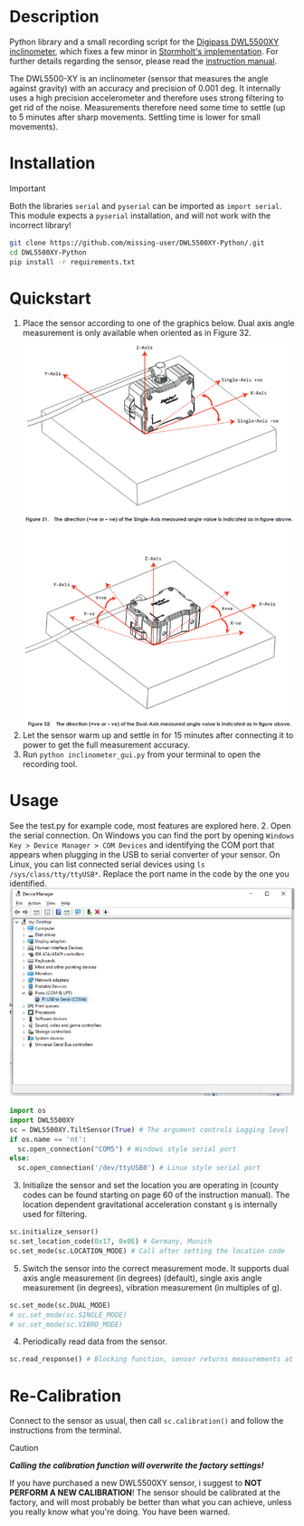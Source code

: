 # Description
Python library and a small recording script for the [Digipass DWL5500XY inclinometer](https://www.digipas.com/product/precision-measurement/2-axis-inclination-sensor-module/dwl-5500xy.php), which fixes a few minor in [Stormholt's implementation](https://github.com/Stormholt/DWL5500XY-Python). 
For further details regarding the sensor, please read the [instruction manual](https://www.digipas.com/documents/DWL-5x000%20Instruction%20Manual-rev.2.4.12.pdf). 

The DWL5500-XY is an inclinometer (sensor that measures the angle against gravity) with an accuracy and precision of 0.001 deg. It internally uses a high precision accelerometer and therefore uses strong filtering to get rid of the noise. Measurements therefore need some time to settle (up to 5 minutes after sharp movements. Settling time is lower for small movements).

# Installation
> [!IMPORTANT]
> Both the libraries `serial` and `pyserial` can be imported as `import serial`. This module expects a `pyserial` installation, and will not work with the incorrect library!
```sh
git clone https://github.com/missing-user/DWL5500XY-Python/.git
cd DWL5500XY-Python
pip install -r requirements.txt
```
# Quickstart
1. Place the sensor according to one of the graphics below. Dual axis angle measurement is only available when oriented as in Figure 32.
![Graphic about mounting styles from the instruction manual](angle_measurement_modes.png)
2. Let the sensor warm up and settle in for 15 minutes after connecting it to power to get the full measurement accuracy.
3. Run `python inclinometer_gui.py` from your terminal to open the recording tool. 
# Usage
See the test.py for example code, most features are explored here. 
2. Open the serial connection. On Windows you can find the port by opening `Windows Key > Device Manager > COM Devices` and identifying the COM port that appears when plugging in the USB to serial converter of your sensor. On Linux, you can list connected serial devices using `ls /sys/class/tty/ttyUSB*`. Replace the port name in the code by the one you identified.
![windows screenshot](Windows10USB.png)
```python
import os
import DWL5500XY
sc = DWL5500XY.TiltSensor(True) # The argument controls Logging level
if os.name == 'nt':
  sc.open_connection("COM5") # Windows style serial port
else:
  sc.open_connection('/dev/ttyUSB0') # Linux style serial port
```
3. Initialize the sensor and set the location you are operating in (county codes can be found starting on page 60 of the instruction manual). The location dependent gravitational acceleration constant `g` is internally used for filtering. 
```python
sc.initialize_sensor()
sc.set_location_code(0x17, 0x0E) # Germany, Munich
sc.set_mode(sc.LOCATION_MODE) # Call after setting the location code
```
5. Switch the sensor into the correct measurement mode. It supports dual axis angle measurement (in degrees) (default), single axis angle measurement (in degrees), vibration measurement (in multiples of g).
```python
sc.set_mode(sc.DUAL_MODE)
# sc.set_mode(sc.SINGLE_MODE)
# sc.set_mode(sc.VIBRO_MODE)
```
4. Periodically read data from the sensor.
```python
sc.read_response() # Blocking function, sensor returns measurements at a rate of 10Hz 
```
# Re-Calibration
Connect to the sensor as usual, then call `sc.calibration()` and follow the instructions from the terminal.
> [!CAUTION]
> ***Calling the calibration function will overwrite the factory settings!***
>
> If you have purchased a new DWL5500XY sensor, i suggest to **NOT PERFORM A NEW CALIBRATION**! The sensor should be calibrated at the factory, and will most probably be better than what you can achieve, unless you really know what you're doing. You have been warned.

